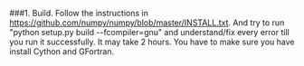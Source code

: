 ###1. Build.
Follow the instructions in https://github.com/numpy/numpy/blob/master/INSTALL.txt. And try to run "python setup.py build --fcompiler=gnu" and understand/fix every error till you run it successfully. It may take 2 hours.
You have to make sure you have install Cython and GFortran.


